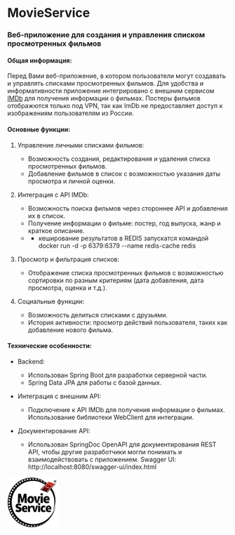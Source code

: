 # MovieService

### Веб-приложение для создания и управления списком просмотренных фильмов

#### Общая информация:

Перед Вами веб-приложение, в котором пользователи могут создавать и управлять списками просмотренных
фильмов. Для удобства и информативности приложение интегрировано с внешним сервисом [IMDb](https://developer.themoviedb.org/reference/intro/getting-started) для получения информации о фильмах.
Постеры фильмов отображются только под VPN, так как ImDb не предоставляет доступ к изображениям пользователям из России.

#### Основные функции:

1. Управление личными списками фильмов:
   - Возможность создания, редактирования и удаления списка просмотренных фильмов.
   - Добавление фильмов в список с возможностью указания даты просмотра и личной оценки.

2. Интеграция с API IMDb:
   - Возможность поиска фильмов через стороннее API и добавления их в список.
   - Получение информации о фильме: постер, год выпуска, жанр и краткое описание.
   - * кеширование результатов в REDIS запускатся командой docker run -d -p 6379:6379 --name redis-cache redis

3. Просмотр и фильтрация списков:
   - Отображение списка просмотренных фильмов с возможностью сортировки по разным критериям (дата добавления, дата просмотра, оценка и т.д.).

4. Социальные функции:
   - Возможность делиться списками с друзьями.
   - История активности: просмотр действий пользователя, таких как добавление нового фильма.

#### Технические особенности:

- Backend:
   - Использован Spring Boot для разработки серверной части.
   - Spring Data JPA для работы с базой данных.

- Интеграция с внешним API:
   - Подключение к API IMDb для получения информации о фильмах. Использование библиотеки WebClient для интеграции.
   
-  Документирование API:
    - Использован SpringDoc OpenAPI для документирования REST API, чтобы другие разработчики могли понимать и
взаимодействовать с приложением.
      Swagger UI: http://localhost:8080/swagger-ui/index.html

![MovieService](src/main/resources/static/logo.png)
